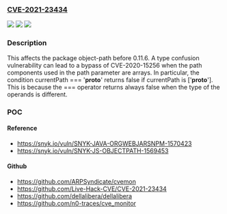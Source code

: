### [CVE-2021-23434](https://cve.mitre.org/cgi-bin/cvename.cgi?name=CVE-2021-23434)
![](https://img.shields.io/static/v1?label=Product&message=object-path&color=blue)
![](https://img.shields.io/static/v1?label=Version&message=%3C%200.11.6%20&color=brighgreen)
![](https://img.shields.io/static/v1?label=Vulnerability&message=Prototype%20Pollution&color=brighgreen)

### Description

This affects the package object-path before 0.11.6. A type confusion vulnerability can lead to a bypass of CVE-2020-15256 when the path components used in the path parameter are arrays. In particular, the condition currentPath === '__proto__' returns false if currentPath is ['__proto__']. This is because the === operator returns always false when the type of the operands is different.

### POC

#### Reference
- https://snyk.io/vuln/SNYK-JAVA-ORGWEBJARSNPM-1570423
- https://snyk.io/vuln/SNYK-JS-OBJECTPATH-1569453

#### Github
- https://github.com/ARPSyndicate/cvemon
- https://github.com/Live-Hack-CVE/CVE-2021-23434
- https://github.com/dellalibera/dellalibera
- https://github.com/n0-traces/cve_monitor

